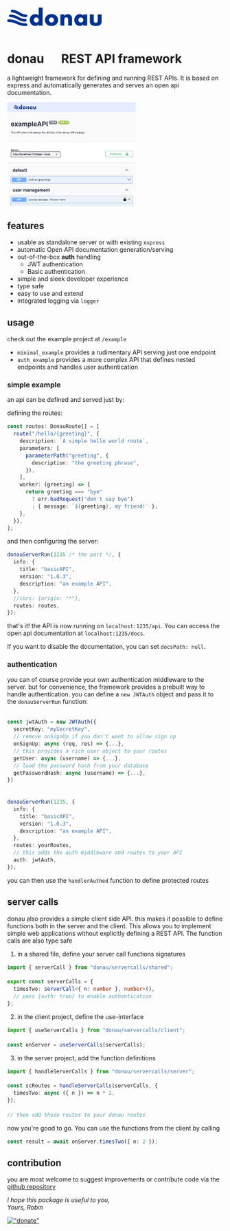 <img src="assets/donau_API_logo.png" width="220px" /><br><br>

# **donau** &nbsp;&nbsp;&nbsp;&nbsp; REST API framework

a lightweight framework for defining and running REST APIs. It is based on express and automatically generates and serves an open api documentation.

_<img src="assets/screenshot.png" width="300px">_

## features

- usable as standalone server or with existing `express`
- automatic Open API documentation generation/serving
- out-of-the-box **auth** handling
  - JWT authentication
  - Basic authentication
- simple and sleek developer experience
- type safe
- easy to use and extend
- integrated logging via `logger`

## usage

check out the example project at `/example`

- `minimal_example` provides a rudimentary API serving just one endpoint
- `auth_example` provides a more complex API that defines nested endpoints and handles user authentication

### simple example

an api can be defined and served just by:

defining the routes:

```typescript
const routes: DonauRoute[] = [
  route("/hello/{greeting}", {
    description: `A simple hello world route`,
    parameters: [
      parameterPath("greeting", {
        description: "the greeting phrase",
      }),
    ],
    worker: (greeting) => {
      return greeting === "bye"
        ? err.badRequest("don't say bye")
        : { message: `${greeting}, my friend!` };
    },
  }),
];
```

and then configuring the server:

```typescript
donauServerRun(1235 /* the port */, {
  info: {
    title: "basicAPI",
    version: "1.0.3",
    description: "an example API",
  },
  //cors: {origin: "*"},
  routes: routes,
});
```

that's it! the API is now running on `localhost:1235/api`.
You can access the open api documentation at `localhost:1235/docs`.

If you want to disable the documentation, you can set `docsPath: null`.

### authentication

you can of course provide your own authentication middleware to the server. but for convenience, the framework provides a prebuilt way to handle authentication. you can define a `new JWTAuth` object and pass it to the `donauServerRun` function:

```typescript

const jwtAuth = new JWTAuth({
  secretKey: "mySecretKey",
  // remove onSignUp if you don't want to allow sign up
  onSignUp: async (req, res) => {...},
  // this provides a rich user object to your routes
  getUser: async (username) => {...},
  // load the password hash from your database
  getPasswordHash: async (username) => {...},
})


donauServerRun(1235, {
  info: {
    title: "basicAPI",
    version: "1.0.3",
    description: "an example API",
  },
  routes: yourRoutes,
  // this adds the auth middleware and routes to your API
  auth: jwtAuth,
});
```

you can then use the `handlerAuthed` function to define protected routes

## server calls

donau also provides a simple client side API. this makes it possible to define functions both in the server and the client. This allows you to implement simple web applications without explicitly defining a REST API. The function calls are also type safe

1. in a shared file, define your server call functions signatures

```typescript
import { serverCall } from "donau/servercalls/shared";

export const serverCalls = {
  timesTwo: serverCall<{ n: number }, number>(),
  // pass {auth: true} to enable authentication
};
```

2. in the client project, define the use-interface

```typescript
import { useServerCalls } from "donau/servercalls/client";

const onServer = useServerCalls(serverCalls);
```

3. in the server project, add the function definitions

```typescript
import { handleServerCalls } from "donau/servercalls/server";

const scRoutes = handleServerCalls(serverCalls, {
  timesTwo: async ({ n }) => n * 2,
});

// then add those routes to your donau routes
```

now you're good to go. You can use the functions from the client by calling

```typescript
const result = await onServer.timesTwo({ n: 2 });
```

## contribution

you are most welcome to suggest improvements or contribute code via the [github repository](https://github.com/RobinNaumann/donau)

_I hope this package is useful to you,_<br>
_Yours, Robin_

[!["donate"](https://robbb.in/donate/widgets/btn_long_git.png)](https://robbb.in/donate)

```

```
